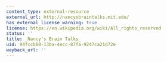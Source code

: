 ```yaml
---
content_type: external-resource
external_url: http://nancysbraintalks.mit.edu/
has_external_license_warning: true
license: https://en.wikipedia.org/wiki/All_rights_reserved
status: ''
title: _Nancy's Brain Talks_
uid: 94fccb80-13ba-4ecc-87fa-9247ca21d72e
wayback_url: ''
---
```

